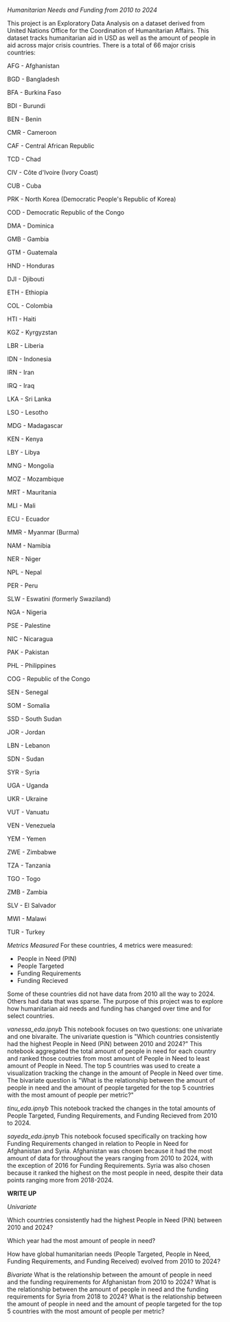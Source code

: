 *Humanitarian Needs and Funding from 2010 to 2024* 

This project is an Exploratory Data Analysis on a dataset derived from United Nations Office for the Coordination of Humanitarian Affairs. This dataset tracks humanitarian aid in USD as well as the amount of people in aid across major crisis countries. 
There is a total of 66 major crisis countries: 

 AFG - Afghanistan

BGD - Bangladesh

BFA - Burkina Faso

BDI - Burundi

BEN - Benin

CMR - Cameroon

CAF - Central African Republic

TCD - Chad

CIV - Côte d'Ivoire (Ivory Coast)

CUB - Cuba

PRK - North Korea (Democratic People's Republic of Korea)

COD - Democratic Republic of the Congo

DMA - Dominica

GMB - Gambia

GTM - Guatemala

HND - Honduras

DJI - Djibouti

ETH - Ethiopia

COL - Colombia

HTI - Haiti

KGZ - Kyrgyzstan

LBR - Liberia

IDN - Indonesia

IRN - Iran

IRQ - Iraq

LKA - Sri Lanka

LSO - Lesotho

MDG - Madagascar

KEN - Kenya

LBY - Libya

MNG - Mongolia

MOZ - Mozambique

MRT - Mauritania

MLI - Mali

ECU - Ecuador

MMR - Myanmar (Burma)

NAM - Namibia

NER - Niger

NPL - Nepal

PER - Peru

SLW - Eswatini (formerly Swaziland)

NGA - Nigeria

PSE - Palestine

NIC - Nicaragua

PAK - Pakistan

PHL - Philippines

COG - Republic of the Congo

SEN - Senegal

SOM - Somalia

SSD - South Sudan

JOR - Jordan

LBN - Lebanon

SDN - Sudan

SYR - Syria

UGA - Uganda

UKR - Ukraine

VUT - Vanuatu

VEN - Venezuela

YEM - Yemen

ZWE - Zimbabwe

TZA - Tanzania

TGO - Togo

ZMB - Zambia

SLV - El Salvador

MWI - Malawi

TUR - Turkey

*Metrics Measured*
For these countries, 4 metrics were measured: 
* People in Need (PIN)
 * People Targeted
* Funding Requirements
* Funding Recieved 
 
 Some of these countries did not have data from 2010 all the way to 2024. Others had data that was sparse. 
 The purpose of this project was to explore how humanitarian aid needs and funding has changed over time and for select countries. 

 *vanessa_eda.ipnyb*
 This notebook focuses on two questions: one univariate and one bivaraite. 
 The univariate question is "Which countries consistently had the highest People in Need (PiN) between 2010 and 2024?" 
 This notebook aggregated the total amount of people in need for each country and ranked those coutries from most amount of People in Need to least amount of People in Need. The top 5 countries was used to create a visualization tracking the change in the amount of People in Need over time. 
 The bivariate question is "What is the relationship between the amount of people in need and the amount of people targeted for the top 5 countries with the most amount of people per metric?"

 *tinu_eda.ipnyb*
 This notebook tracked the changes in the total amounts of People Targeted, Funding Requirements, and Funding Recieved from 2010 to 2024. 

 *sayeda_eda.ipnyb*
 This notebook focused specifically on tracking how Funding Requirements changed in relation to People in Need for Afghanistan and Syria. Afghanistan was chosen because it had the most amount of data for throughout the years ranging from 2010 to 2024, with the exception of 2016 for Funding Requirements. Syria was also chosen because it ranked the highest on the most people in need, despite their data points ranging more from 2018-2024. 

 
**WRITE UP**

*Univariate* 

Which countries consistently had the highest People in Need (PiN) between 2010 and 2024?

Which year had the most amount of people in need?

How have global humanitarian needs (People Targeted, People in Need, Funding Requirements, and Funding Received) evolved from 2010 to 2024?

*Bivariate*
 What is the relationship between the amount of people in need and the funding requirements for Afghanistan from 2010 to 2024?
 What is the relationship between the amount of people in need and the funding requirements for Syria from 2018 to 2024?
 What is the relationship between the amount of people in need and the amount of people targeted for the top 5 countries with the most amount of people per metric?
        